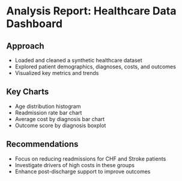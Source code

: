 # Analysis Report: Healthcare Data Dashboard

## Approach
- Loaded and cleaned a synthetic healthcare dataset
- Explored patient demographics, diagnoses, costs, and outcomes
- Visualized key metrics and trends

## Key Charts
- Age distribution histogram
- Readmission rate bar chart
- Average cost by diagnosis bar chart
- Outcome score by diagnosis boxplot

## Recommendations
- Focus on reducing readmissions for CHF and Stroke patients
- Investigate drivers of high costs in these groups
- Enhance post-discharge support to improve outcomes 